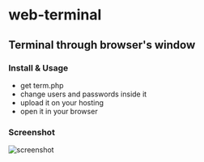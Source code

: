 # web-terminal

## Terminal through browser's window

### Install & Usage

- get term.php
- change users and passwords inside it 
- upload it on your hosting 
- open it in your browser

### Screenshot

![screenshot](http://i.imgur.com/jjHawrF.png "screenshot")
